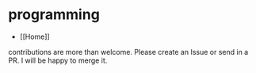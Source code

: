 # programming

* [[Home]]

contributions are more than welcome. Please create an Issue or 
send in a PR. I will be happy to merge it. 